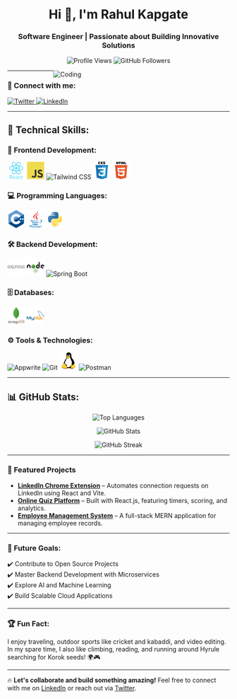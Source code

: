 <h1 align="center">Hi 👋, I'm Rahul Kapgate</h1>
<h3 align="center">Software Engineer | Passionate about Building Innovative Solutions</h3>

<p align="center">
  <img src="https://komarev.com/ghpvc/?username=rahul-kapgate&label=Profile%20views&color=0e75b6&style=flat" alt="Profile Views" />
  <img src="https://img.shields.io/github/followers/rahul-kapgate?label=Followers&style=social" alt="GitHub Followers" />
</p>

<img align="right" alt="Coding" width="400" src="https://camo.githubusercontent.com/88adc7c88c9d3dba7479020846ed35d13410e3707c7f149e1c6140cc6beaef9a/68747470733a2f2f70687973696373677572756b756c2e66696c65732e776f726470726573732e636f6d2f323031392f30322f6368617261637465722d312e676966" />

---

### 🔗 Connect with me:
<p align="left">
 <a href="https://x.com/Rahul__Kapgate" target="_blank" rel="noopener noreferrer">
    <img src="https://raw.githubusercontent.com/rahuldkjain/github-profile-readme-generator/master/src/images/icons/Social/twitter.svg" alt="Twitter" height="30" width="40" />
</a>

  <a href="https://linkedin.com/in/rahul-kapgate" target="blank">
    <img src="https://raw.githubusercontent.com/rahuldkjain/github-profile-readme-generator/master/src/images/icons/Social/linked-in-alt.svg" alt="LinkedIn" height="30" width="40" />
  </a>
</p>

---

## 🚀 Technical Skills:

### 🎨 Frontend Development:
<p align="left">
  <img src="https://raw.githubusercontent.com/devicons/devicon/master/icons/react/react-original-wordmark.svg" alt="React" width="40" height="40" />
  <img src="https://raw.githubusercontent.com/devicons/devicon/master/icons/javascript/javascript-original.svg" alt="JavaScript" width="40" height="40" />
  <img src="https://www.vectorlogo.zone/logos/tailwindcss/tailwindcss-icon.svg" alt="Tailwind CSS" width="40" height="40" />
  <img src="https://raw.githubusercontent.com/devicons/devicon/master/icons/css3/css3-original-wordmark.svg" alt="CSS3" width="40" height="40" />
  <img src="https://raw.githubusercontent.com/devicons/devicon/master/icons/html5/html5-original-wordmark.svg" alt="HTML5" width="40" height="40" />
</p>

### 💻 Programming Languages:
<p align="left">
  <img src="https://raw.githubusercontent.com/devicons/devicon/master/icons/cplusplus/cplusplus-original.svg" alt="C++" width="40" height="40" />
  <img src="https://raw.githubusercontent.com/devicons/devicon/master/icons/java/java-original.svg" alt="Java" width="40" height="40" />
  <img src="https://raw.githubusercontent.com/devicons/devicon/master/icons/python/python-original.svg" alt="Python" width="40" height="40" />
</p>

### 🛠️ Backend Development:
<p align="left">
  <img src="https://raw.githubusercontent.com/devicons/devicon/master/icons/express/express-original-wordmark.svg" alt="Express.js" width="40" height="40" />
  <img src="https://raw.githubusercontent.com/devicons/devicon/master/icons/nodejs/nodejs-original-wordmark.svg" alt="Node.js" width="40" height="40" />
  <img src="https://www.vectorlogo.zone/logos/springio/springio-icon.svg" alt="Spring Boot" width="40" height="40" />
</p>

### 🗄️ Databases:
<p align="left">
  <img src="https://raw.githubusercontent.com/devicons/devicon/master/icons/mongodb/mongodb-original-wordmark.svg" alt="MongoDB" width="40" height="40" />
  <img src="https://raw.githubusercontent.com/devicons/devicon/master/icons/mysql/mysql-original-wordmark.svg" alt="MySQL" width="40" height="40" />
</p>

### ⚙️ Tools & Technologies:
<p align="left">
  <img src="https://www.vectorlogo.zone/logos/appwriteio/appwriteio-icon.svg" alt="Appwrite" width="40" height="40" />
  <img src="https://www.vectorlogo.zone/logos/git-scm/git-scm-icon.svg" alt="Git" width="40" height="40" />
  <img src="https://raw.githubusercontent.com/devicons/devicon/master/icons/linux/linux-original.svg" alt="Linux" width="40" height="40" />
  <img src="https://www.vectorlogo.zone/logos/getpostman/getpostman-icon.svg" alt="Postman" width="40" height="40" />
</p>

---

## 📊 GitHub Stats:
<p align="center">
  <img src="https://github-readme-stats.vercel.app/api/top-langs?username=rahul-kapgate&show_icons=true&locale=en&layout=compact" alt="Top Languages" />
</p>
<p align="center">
  <img src="https://github-readme-stats.vercel.app/api?username=rahul-kapgate&show_icons=true&theme=radical" alt="GitHub Stats" />
</p>
<p align="center">
  <img src="https://github-readme-streak-stats.herokuapp.com/?user=rahul-kapgate&theme=dark" alt="GitHub Streak" />
</p>

---

### 🚀 Featured Projects
- **[LinkedIn Chrome Extension](https://github.com/rahul-kapgate/linkedin-extension)** – Automates connection requests on LinkedIn using React and Vite.
- **[Online Quiz Platform](https://github.com/rahul-kapgate/quiz-platform)** – Built with React.js, featuring timers, scoring, and analytics.
- **[Employee Management System](https://github.com/rahul-kapgate/employee-management)** – A full-stack MERN application for managing employee records.

---

### 🎯 Future Goals:
✔️ Contribute to Open Source Projects  
✔️ Master Backend Development with Microservices  
✔️ Explore AI and Machine Learning  
✔️ Build Scalable Cloud Applications  

---

### 🏆 Fun Fact:
I enjoy traveling, outdoor sports like cricket and kabaddi, and video editing. In my spare time, I also like climbing, reading, and running around Hyrule searching for Korok seeds! 🌍🎮

---

🔥 **Let's collaborate and build something amazing!** Feel free to connect with me on [LinkedIn](https://linkedin.com/in/rahul-kapgate) or reach out via [Twitter](https://twitter.com/rahul_kapgate_1).  
